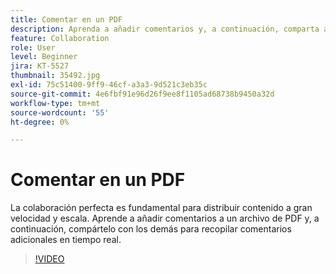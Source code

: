```yaml
---
title: Comentar en un PDF
description: Aprenda a añadir comentarios y, a continuación, comparta a un PDF con otros usuarios para que lo revise
feature: Collaboration
role: User
level: Beginner
jira: KT-5527
thumbnail: 35492.jpg
exl-id: 75c51400-9ff9-46cf-a3a3-9d521c3eb35c
source-git-commit: 4e6fbf91e96d26f9ee8f1105ad68738b9450a32d
workflow-type: tm+mt
source-wordcount: '55'
ht-degree: 0%

---
```


# Comentar en un PDF

La colaboración perfecta es fundamental para distribuir contenido a gran velocidad y escala. Aprende a añadir comentarios a un archivo de PDF y, a continuación, compártelo con los demás para recopilar comentarios adicionales en tiempo real.

>[!VIDEO](https://video.tv.adobe.com/v/35492?quality=12&learn=on&hidetitle=true)
